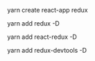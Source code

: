 yarn create react-app redux

yarn add redux -D

yarn add react-redux -D

yarn add  redux-devtools -D